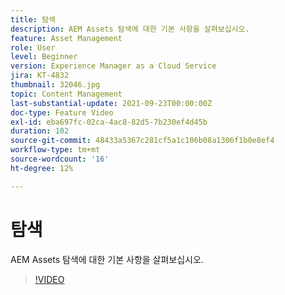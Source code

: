 ```yaml
---
title: 탐색
description: AEM Assets 탐색에 대한 기본 사항을 살펴보십시오.
feature: Asset Management
role: User
level: Beginner
version: Experience Manager as a Cloud Service
jira: KT-4832
thumbnail: 32046.jpg
topic: Content Management
last-substantial-update: 2021-09-23T00:00:00Z
doc-type: Feature Video
exl-id: eba697fc-02ca-4ac8-82d5-7b230ef4d45b
duration: 102
source-git-commit: 48433a5367c281cf5a1c106b08a1306f1b0e8ef4
workflow-type: tm+mt
source-wordcount: '16'
ht-degree: 12%

---
```


# 탐색

AEM Assets 탐색에 대한 기본 사항을 살펴보십시오.

>[!VIDEO](https://video.tv.adobe.com/v/37101?quality=12&learn=on&captions=kor)
